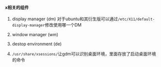 #### x相关的组件
1. display manager   (dm)
对于ubuntu和其衍生版可以通过`/etc/X11/default-display-manager`修改使用哪一个DM
2. window manager   (wm)
3. destop environment    (de)

1. `/usr/share/xsessions/`让gdm可以识别桌面环境，里面存放了启动桌面环境的命令